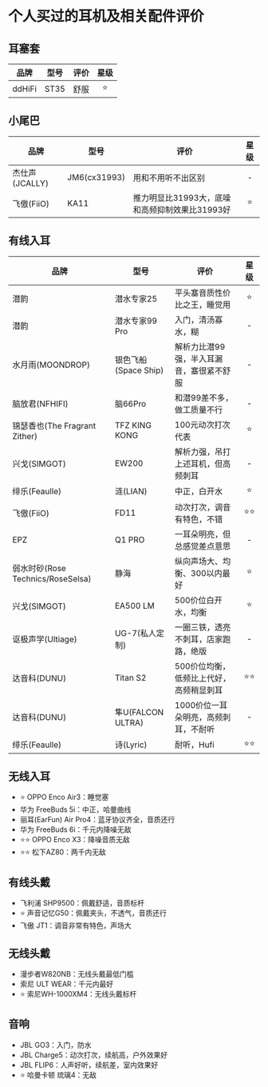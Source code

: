 # 个人买过的耳机及相关配件评价

## 耳塞套

| 品牌 | 型号 | 评价 | 星级 |
| ----------- | ----------- | ----------- | :-----------: |
| ddHiFi | ST35 | 舒服 | ⭐ |

## 小尾巴

| 品牌 | 型号 | 评价 | 星级 |
| ----------- | ----------- | ----------- | :-----------: |
| 杰仕声(JCALLY) | JM6(cx31993) | 用和不用听不出区别 | - |
| 飞傲(FiiO) | KA11 | 推力明显比31993大，底噪和高频抑制效果比31993好 | ⭐ |

## 有线入耳

| 品牌 | 型号 | 评价 | 星级 |
| ----------- | ----------- | ----------- | :-----------: |
| 潜韵 | 潜水专家25 | 平头塞音质性价比之王，睡觉用 | ⭐ |
| 潜韵 | 潜水专家99 Pro | 入门，清汤寡水，糊 | - |
| 水月雨(MOONDROP) | 银色飞船(Space Ship) | 解析力比潜99强，半入耳漏音，塞很紧不舒服 | - |
| 脑放君(NFHIFI) | 脑66Pro | 和潜99差不多，做工质量不行 | - |
| 锦瑟香也(The Fragrant Zither) | TFZ KING KONG | 100元动次打次代表 | ⭐ |
| 兴戈(SIMGOT) | EW200 | 解析力强，吊打上述耳机，但高频刺耳 | - |
| 绯乐(Feaulle) | 涟(LIAN) | 中正，白开水 | ⭐ |
| 飞傲(FiiO) | FD11 | 动次打次，调音有特色，不错 | ⭐⭐ |
| EPZ | Q1 PRO | 一耳朵明亮，但总感觉差点意思 | - |
| 弱水时砂(Rose Technics/RoseSelsa) | 静海 | 纵向声场大、均衡、300以内最好 | ⭐ |
| 兴戈(SIMGOT) | EA500 LM | 500价位白开水，均衡 | ⭐ |
| 讴极声学(Ultiage) | UG-7(私人定制) | 一圈三铁，透亮不刺耳，店家跑路，绝版 | - |
| 达音科(DUNU) | Titan S2 | 500价位均衡，低频比上代好，高频稍显刺耳 | ⭐⭐ |
| 达音科(DUNU) | 隼U(FALCON ULTRA) | 1000价位一耳朵明亮，高频刺耳，不耐听 | - |
| 绯乐(Feaulle) | 诗(Lyric) | 耐听，Hufi | ⭐⭐ |

## 无线入耳

- ⭐ OPPO Enco Air3：睡觉塞
- 华为 FreeBuds 5i：中正，哈曼曲线
- 丽耳(EarFun) Air Pro4：蓝牙协议齐全，音质还行
- 华为 FreeBuds 6i：千元内降噪无敌
- ⭐⭐ OPPO Enco X3：降噪音质无敌
- ⭐⭐ 松下AZ80：两千内无敌

## 有线头戴

- 飞利浦 SHP9500：佩戴舒适，音质标杆
- ⭐ 声音记忆G50：佩戴夹头，不透气，音质还行
- 飞傲 JT1：调音非常有特色，声场大

## 无线头戴

- 漫步者W820NB：无线头戴最低门槛
- 索尼 ULT WEAR：千元内最好
- ⭐ 索尼WH-1000XM4：无线头戴标杆

## 音响

- JBL GO3：入门，防水
- JBL Charge5：动次打次，续航高，户外效果好
- JBL FLIP6：人声好听，续航差，室内效果好
- ⭐ 哈曼卡顿 琉璃4：无敌
